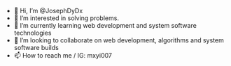 - 👋 Hi, I’m @JosephDyDx
- 👀 I’m interested in solving problems. 
- 🌱 I’m currently learning web development and system software technologies
- 💞️ I’m looking to collaborate on web development, algorithms and system software builds
- 📫 How to reach me / IG: mxyi007

<!---
JosephDyDx/JosephDyDx is a ✨ special ✨ repository because its `README.md` (this file) appears on your GitHub profile.
You can click the Preview link to take a look at your changes.
--->
